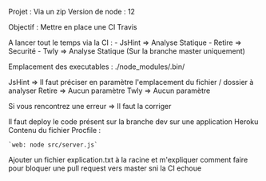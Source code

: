 Projet : Via un zip
Version de node : 12

Objectif : Mettre en place une CI Travis

A lancer tout le temps via la CI :
    - JsHint => Analyse Statique
    - Retire => Securité
    - Twly => Analyse Statique (Sur la branche master uniquement)

Emplacement des executables : ./node_modules/.bin/

JsHint => Il faut préciser en paramètre l'emplacement du fichier / dossier à analyser
Retire => Aucun paramètre
Twly   => Aucun paramètre

Si vous rencontrez une erreur => Il faut la corriger

Il faut deploy le code présent sur la branche dev sur une application Heroku
Contenu du fichier Procfile :

    `web: node src/server.js`

Ajouter un fichier explication.txt à la racine et m'expliquer comment faire pour bloquer
une pull request vers master sni la CI echoue